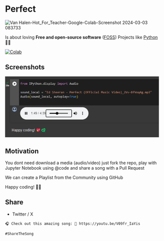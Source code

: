 # Perfect

![Van Halen-Hot_For_Teacher-Google-Colab-Screenshot 2024-03-03 083733](https://github.com/oleksis/perfect-jupyter/assets/44526468/c0879b5d-2774-4b2c-9df3-6c47d96874b9)

Is about loving **Free and open-source software** ([FOSS](https://en.wikipedia.org/wiki/Free_and_open-source_software)) Projects like [Python](https://www.python.org/) 💖🐍

[![Colab](https://colab.research.google.com/assets/colab-badge.svg)](https://colab.research.google.com/github/oleksis/perfect-jupyter/blob/main/Perfect.ipynb)

## Screenshots

![Perfect Jupyter Notebook](docs/perfect-jupyter-google-colab.png)

## Motivation

You dont need download a media (audio/video) just fork the repo, play with Jupyter Notebook using @code and share a song with a Pull Request

We can create a Playlist from the Community using GitHub

Happy coding! 💖🐍

## Share

- Twitter / X

```txt
🎧 Check out this amazing song: 🐍 https://youtu.be/V09fr_IaYis 

#ShareTheSong
```
